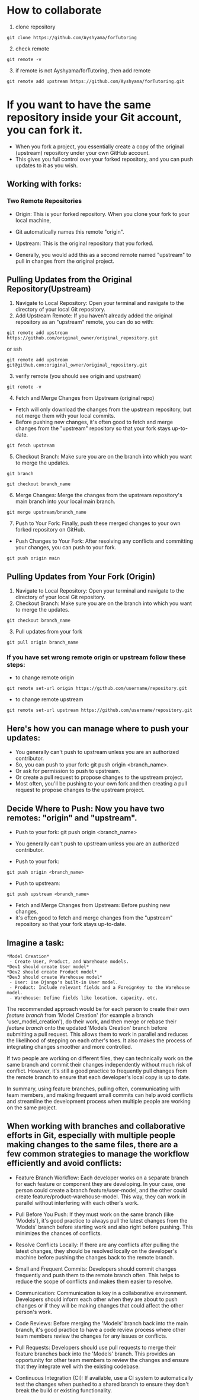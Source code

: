 # How to collaborate
1. clone repository
```
git clone https://github.com/Ayshyama/forTutoring
```
2. check remote
```
git remote -v
```
3. if remote is not Ayshyama/forTutoring, then add remote
```
git remote add upstream https://github.com/Ayshyama/forTutoring.git
```

# If you want to have the same repository inside your Git account, you can fork it.

- When you fork a project, you essentially create a copy of the original (upstream) repository under your own GitHub account. 
- This gives you full control over your forked repository, and you can push updates to it as you wish. 

## Working with forks:

### Two Remote Repositories

- Origin: This is your forked repository. When you clone your fork to your local machine, 
- Git automatically names this remote "origin".

- Upstream: This is the original repository that you forked. 
- Generally, you would add this as a second remote named "upstream" to pull in changes from the original project.

## Pulling Updates from the Original Repository(Upstream)

1. Navigate to Local Repository: Open your terminal and navigate to the directory of your local Git repository.
2. Add Upstream Remote: If you haven't already added the original repository as an "upstream" remote, you can do so with:
```
git remote add upstream https://github.com/original_owner/original_repository.git
```
or ssh
```
git remote add upstream git@github.com:original_owner/original_repository.git
```
3. verify remote (you should see origin and upstream) 
```
git remote -v
```
4. Fetch and Merge Changes from Upstream (original repo)
- Fetch will only download the changes from the upstream repository, but not merge them with your local commits.
- Before pushing new changes, it's often good to fetch and merge changes from the "upstream" repository so that your fork stays up-to-date.
```
git fetch upstream
```
5. Checkout Branch: Make sure you are on the branch into which you want to merge the updates.
```
git branch
```
```
git checkout branch_name
```
6. Merge Changes: Merge the changes from the upstream repository's main branch into your local main branch.
```
git merge upstream/branch_name
```
7. Push to Your Fork: Finally, push these merged changes to your own forked repository on GitHub.
- Push Changes to Your Fork: After resolving any conflicts and committing your changes, you can push to your fork.
```
git push origin main
```

## Pulling Updates from Your Fork (Origin)
1. Navigate to Local Repository: Open your terminal and navigate to the directory of your local Git repository.
2. Checkout Branch: Make sure you are on the branch into which you want to merge the updates.
```
git checkout branch_name
```
3. Pull updates from your fork
```
git pull origin branch_name
```

### If you have set wrong remote origin or upstream follow these steps:
- to change remote origin
```
git remote set-url origin https://github.com/username/repository.git
```
- to change remote upstream
```
git remote set-url upstream https://github.com/username/repository.git
```

## Here's how you can manage where to push your updates:
- You generally can't push to upstream unless you are an authorized contributor.
- So, you can push to your fork: git push origin <branch_name>.
- Or ask for permission to push to upstream.
- Or create a pull request to propose changes to the upstream project.
- Most often, you'll be pushing to your own fork and then creating a pull request to propose changes to the upstream project.

## Decide Where to Push: Now you have two remotes: "origin" and "upstream".
- Push to your fork: git push origin <branch_name>
- You generally can't push to upstream unless you are an authorized contributor.

- Push to your fork: 
```
git push origin <branch_name>
```

- Push to upstream: 
```
git push upstream <branch_name>
```
- Fetch and Merge Changes from Upstream: Before pushing new changes, 
- it's often good to fetch and merge changes from the "upstream" repository so that your fork stays up-to-date.








## Imagine a task:
```
*Model Creation*
 - Create User, Product, and Warehouse models.
*Dev1 should create User model*
*Dev2 should create Product model*
*Dev3 should create Warehouse model*
 - User: Use Django's built-in User model.
 - Product: Include relevant fields and a ForeignKey to the Warehouse model.
 - Warehouse: Define fields like location, capacity, etc.
```

The recommended approach would be for each person to create their own *feature branch* from 'Model Creation' (for example a branch 'user_model_creation'), do their work, and then merge or rebase their *feature branch* onto the updated 'Models Creation' branch before submitting a pull request.
This allows them to work in parallel and reduces the likelihood of stepping on each other's toes. 
It also makes the process of integrating changes smoother and more controlled.

If two people are working on different files, they can technically work on the same branch and commit their changes independently without much risk of conflict. 
However, it's still a good practice to frequently pull changes from the remote branch to ensure that each developer's local copy is up to date.

In summary, using feature branches, pulling often, communicating with team members, and making frequent small commits can help avoid conflicts and streamline the development process when multiple people are working on the same project.

## When working with branches and collaborative efforts in Git, especially with multiple people making changes to the same files, there are a few common strategies to manage the workflow efficiently and avoid conflicts:

- Feature Branch Workflow:
Each developer works on a separate branch for each feature or component they are developing. In your case, one person could create a branch feature/user-model, and the other could create feature/product-warehouse-model. This way, they can work in parallel without interfering with each other's work.

- Pull Before You Push:
If they must work on the same branch (like 'Models'), it's good practice to always pull the latest changes from the 'Models' branch before starting work and also right before pushing. This minimizes the chances of conflicts.

- Resolve Conflicts Locally:
If there are any conflicts after pulling the latest changes, they should be resolved locally on the developer's machine before pushing the changes back to the remote branch.

- Small and Frequent Commits:
Developers should commit changes frequently and push them to the remote branch often. This helps to reduce the scope of conflicts and makes them easier to resolve.

- Communication:
Communication is key in a collaborative environment. Developers should inform each other when they are about to push changes or if they will be making changes that could affect the other person's work.

- Code Reviews:
Before merging the 'Models' branch back into the main branch, it's good practice to have a code review process where other team members review the changes for any issues or conflicts.

- Pull Requests:
Developers should use pull requests to merge their feature branches back into the 'Models' branch. This provides an opportunity for other team members to review the changes and ensure that they integrate well with the existing codebase.

- Continuous Integration (CI):
If available, use a CI system to automatically test the changes when pushed to a shared branch to ensure they don't break the build or existing functionality.
